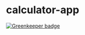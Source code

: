 # calculator-app

[![Greenkeeper badge](https://badges.greenkeeper.io/Dashon-Hawkins/calculator-app.svg)](https://greenkeeper.io/)
